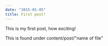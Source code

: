 ```yaml
---
date: "2015-01-05"
title: First post!
---
```


This is my first post, how exciting!


This is found under content/post/"name of file"